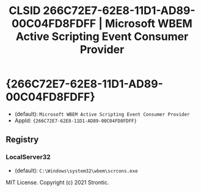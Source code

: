 ﻿---
title: "CLSID 266C72E7-62E8-11D1-AD89-00C04FD8FDFF | Microsoft WBEM Active Scripting Event Consumer Provider"
excerpt: What is COM-Object CLSID 266C72E7-62E8-11D1-AD89-00C04FD8FDFF?
---

# {266C72E7-62E8-11D1-AD89-00C04FD8FDFF}

* (default): `Microsoft WBEM Active Scripting Event Consumer Provider`
* AppId: `{266C72E7-62E8-11D1-AD89-00C04FD8FDFF}`

## Registry


### LocalServer32

* (default): `C:\Windows\system32\wbem\scrcons.exe`

MIT License. Copyright (c) 2021 Strontic.


